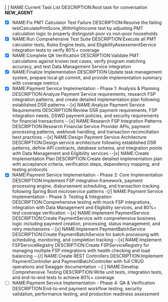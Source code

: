 [ ] NAME:Current Task List DESCRIPTION:Root task for conversation __NEW_AGENT__
-[x] NAME:Fix PMT Calculator Test Failure DESCRIPTION:Resolve the failing testCalculatePmtScore_WithHighIncome test by adjusting PMT calculation logic to properly distinguish poor vs non-poor households
-[x] NAME:Run Comprehensive Test Suite DESCRIPTION:Execute all PMT calculator tests, Rules Engine tests, and EligibilityAssessmentService integration tests to verify 80%+ coverage
-[x] NAME:Complete QA Verification DESCRIPTION:Validate PMT calculations against known test cases, verify program matching accuracy, and test Data Management Service integration
-[x] NAME:Finalize Implementation DESCRIPTION:Update task management system, prepare local git commit, and provide implementation summary with coverage metrics
-[x] NAME:Payment Service Implementation - Phase 1: Analysis & Planning DESCRIPTION:Analyze Payment Service requirements, research FSP integration patterns, and create detailed implementation plan following established DSR patterns
--[x] NAME:Analyze Payment Service Requirements DESCRIPTION:Review DSR payment requirements, FSP integration needs, DSWD payment policies, and security requirements for financial transactions
--[x] NAME:Research FSP Integration Patterns DESCRIPTION:Research Financial Service Provider APIs, payment processing patterns, webhook handling, and transaction reconciliation best practices
--[x] NAME:Design Payment Service Architecture DESCRIPTION:Design service architecture following established DSR patterns, define API contracts, database schema, and integration points with Data Management and Eligibility services
--[x] NAME:Create Implementation Plan DESCRIPTION:Create detailed implementation plan with acceptance criteria, verification steps, dependency mapping, and testing protocols
-[x] NAME:Payment Service Implementation - Phase 2: Core Implementation DESCRIPTION:Implement FSP integration framework, payment processing engine, disbursement scheduling, and transaction tracking following Spring Boot microservice patterns
-[/] NAME:Payment Service Implementation - Phase 3: Testing & Integration DESCRIPTION:Comprehensive testing with mock FSP integrations, integration with Data Management and Eligibility services, and 80%+ test coverage verification
--[x] NAME:Implement PaymentService DESCRIPTION:Create PaymentService with comprehensive business logic including payment creation, processing, status management, and retry mechanisms
--[x] NAME:Implement PaymentBatchService DESCRIPTION:Create PaymentBatchService for batch processing with scheduling, monitoring, and completion tracking
--[x] NAME:Implement FSPServiceRegistry DESCRIPTION:Create FSPServiceRegistry for managing multiple FSP integrations with health checking and load balancing
--[/] NAME:Create REST Controllers DESCRIPTION:Implement PaymentController and PaymentBatchController with full CRUD operations and Swagger documentation
--[ ] NAME:Develop Comprehensive Testing DESCRIPTION:Write unit tests, integration tests, and end-to-end tests to achieve 80%+ coverage
-[ ] NAME:Payment Service Implementation - Phase 4: QA & Verification DESCRIPTION:End-to-end payment workflow testing, security validation, performance testing, and production readiness assessment